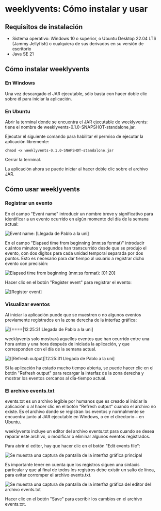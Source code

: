# weeklyvents: Cómo instalar y usar
## Requisitos de instalación
- Sistema operativo: Windows 10 o superior, o Ubuntu Desktop 22.04 LTS (Jammy Jellyfish) o cualquiera de sus derivados en su versión de escritorio
- Java SE 21

## Cómo instalar weeklyvents
### En Windows
Una vez descargado el JAR ejecutable, sólo basta con hacer doble clic sobre él para iniciar la aplicación.
### En Ubuntu
Abrir la terminal donde se encuentra el JAR ejecutable de weeklyvents: tiene el nombre de weeklyvents-0.1.0-SNAPSHOT-standalone.jar.

Ejecutar el siguiente comando para habilitar el permiso de ejecutar la aplicación libremente:

    chmod +x weeklyvents-0.1.0-SNAPSHOT-standalone.jar
    
Cerrar la terminal.

La aplicación ahora se puede iniciar al hacer doble clic sobre el archivo JAR.

## Cómo usar weeklyvents
### Registrar un evento
En el campo "Event name" introducir un nombre breve y significativo para identificar a un evento ocurrido en algún momento del día de la semana actual:

![Event name: \[Llegada de Pablo a la uni\]](https://github.com/AlexisC183/weeklyvents/blob/main/README%20resources/event-name.png)

En el campo "Elapsed time from beginning (mm:ss format)" introducir cuántos minutos y segundos han transcurrido desde que se produjo el evento, con dos dígitos para cada unidad temporal separada por dos puntos. Esto es necesario para dar tiempo al usuario a registrar dicho evento con precisión:

![Elapsed time from beginning (mm:ss format): \[01:20\]](https://github.com/AlexisC183/weeklyvents/blob/main/README%20resources/elapsed-time.png)

Hacer clic en el botón "Register event" para registrar el evento:

![\[Register event\]](https://github.com/AlexisC183/weeklyvents/blob/main/README%20resources/register-event.png)

### Visualizar eventos
Al iniciar la aplicación puede que se muestren o no algunos eventos previamente registrados en la zona derecha de la interfaz gráfica:

![\[====|12:25:31 Llegada de Pablo a la uni\]](https://github.com/AlexisC183/weeklyvents/blob/main/README%20resources/output.png)

weeklyvents solo mostrará aquellos eventos que han ocurrido entre una hora antes y una hora después de iniciada la aplicación, y que corresponden con el día de la semana actual.

![\[\[Refresh output\]|12:25:31 Llegada de Pablo a la uni\]](https://github.com/AlexisC183/weeklyvents/blob/main/README%20resources/output1.png)

Si la aplicación ha estado mucho tiempo abierta, se puede hacer clic en el botón "Refresh output" para recargar la interfaz de la zona derecha y mostrar los eventos cercanos al día-tiempo actual.

### El archivo events.txt
events.txt es un archivo legible por humanos que es creado al iniciar la aplicación o al hacer clic en el botón "Refresh output" cuando el archivo no existe. Es el archivo donde se registran los eventos y normalmente se encuentra junto al JAR ejecutable en Windows, o en el directorio `~` en Ubuntu.

weeklyvents incluye un editor del archivo events.txt para cuando se desea reparar este archivo, o modificar o eliminar algunos eventos registrados.

Para abrir el editor, hay que hacer clic en el botón "Edit events file":

![Se muestra una captura de pantalla de la interfaz gráfica principal](https://github.com/AlexisC183/weeklyvents/blob/main/README%20resources/ui.png)

Es importante tener en cuenta que los registros siguen una sintaxis particular y que al final de todos los registros debe existir un salto de línea, para evitar corromper el archivo events.txt.

![Se muestra una captura de pantalla de la interfaz gráfica del editor del archivo events.txt](https://github.com/AlexisC183/weeklyvents/blob/main/README%20resources/events-file-ui.png)

Hacer clic en el botón "Save" para escribir los cambios en el archivo events.txt.